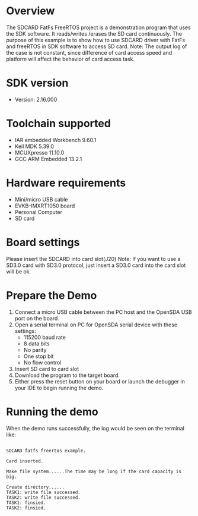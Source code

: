 Overview
========
The SDCARD FatFs FreeRTOS project is a demonstration program that uses the SDK software. It reads/writes
/erases the SD card continuously. The purpose of this example is to show how to use SDCARD driver
with FatFs and freeRTOS in SDK software to access SD card.
Note: The output log of the case is not constant, since difference of card access speed and platform will affect the behavior of card access task.

SDK version
===========
- Version: 2.16.000

Toolchain supported
===================
- IAR embedded Workbench  9.60.1
- Keil MDK  5.39.0
- MCUXpresso  11.10.0
- GCC ARM Embedded  13.2.1

Hardware requirements
=====================
- Mini/micro USB cable
- EVKB-IMXRT1050 board
- Personal Computer
- SD card

Board settings
==============
Please insert the SDCARD into card slot(J20)
Note:
If you want to use a SD3.0 card with SD3.0 protocol, just insert a SD3.0 card into the card slot will be ok.


Prepare the Demo
================
1.  Connect a micro USB cable between the PC host and the OpenSDA USB port on the board.
2.  Open a serial terminal on PC for OpenSDA serial device with these settings:
    - 115200 baud rate
    - 8 data bits
    - No parity
    - One stop bit
    - No flow control
3.  Insert SD card to card slot
4.  Download the program to the target board.
5.  Either press the reset button on your board or launch the debugger in your IDE to begin running the demo.

Running the demo
================
When the demo runs successfully, the log would be seen on the terminal like:

~~~~~~~~~~~~~~~~~~~~~~~~~~~~~~~~~~~~~~~~~~~~~~~~~~~~~~~~~~~~~~~~~~~~~~~~~~~~~~~~~~~

SDCARD fatfs freertos example.

Card inserted.

Make file system......The time may be long if the card capacity is big.

Create directory......
TASK1: write file successed.
TASK2: write file successed.
TASK1: finsied.
TASK2: finsied.


~~~~~~~~~~~~~~~~~~~~~~~~~~~~~~~~~~~~~~~~~~~~~~~~~~~~~~~~~~~~~~~~~~~~~~~~~~~~~~~~~~~~~

